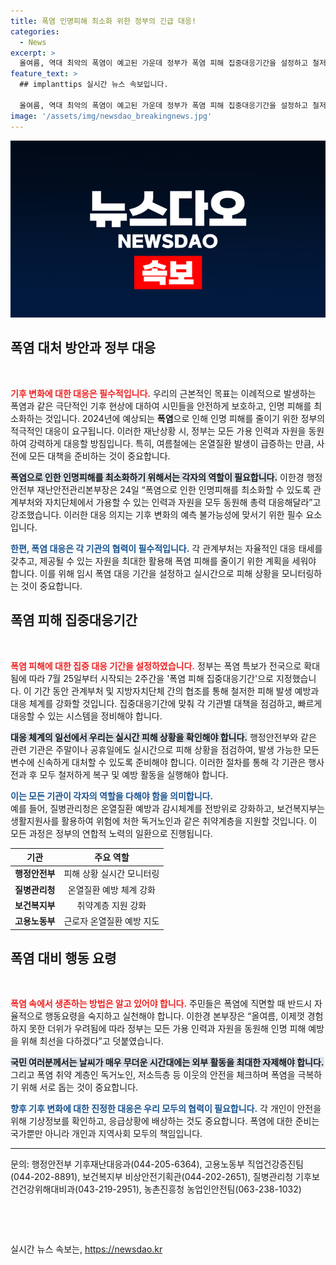 ```yaml
---
title: 폭염 인명피해 최소화 위한 정부의 긴급 대응!
categories:
  - News
excerpt: >
  올여름, 역대 최악의 폭염이 예고된 가운데 정부가 폭염 피해 집중대응기간을 설정하고 철저한 대비에 나섭니다. 인명 피해를 막기 위해 가용 인력과 자원을 총동원하겠다는 행안부의 강력한 메시지에 모두의 귀추가 주목됩니다!
feature_text: >
  ## implanttips 실시간 뉴스 속보입니다.

  올여름, 역대 최악의 폭염이 예고된 가운데 정부가 폭염 피해 집중대응기간을 설정하고 철저한 대비에 나섭니다. 인명 피해를 막기 위해 가용 인력과 자원을 총동원하겠다는 행안부의 강력한 메시지에 모두의 귀추가 주목됩니다!
image: '/assets/img/newsdao_breakingnews.jpg'
---
```


<p><img src="/assets/img/newsdao_breakingnews.jpg" alt="implanttips 속보" /></p>

<h2 data-ke-size="size26">폭염 대처 방안과 정부 대응</h2>

<p data-ke-size="size16">&nbsp;</p>

<p><b><span style="color: #ee2323;">기후 변화에 대한 대응은 필수적입니다.</span></b> 우리의 근본적인 목표는 이례적으로 발생하는 폭염과 같은 극단적인 기후 현상에 대하여 시민들을 안전하게 보호하고, 인명 피해를 최소화하는 것입니다. 2024년에 예상되는 <b>폭염</b>으로 인해 인명 피해를 줄이기 위한 정부의 적극적인 대응이 요구됩니다. 이러한 재난상황 시, 정부는 모든 가용 인력과 자원을 동원하여 강력하게 대응할 방침입니다. 특히, 여름철에는 온열질환 발생이 급증하는 만큼, 사전에 모든 대책을 준비하는 것이 중요합니다.</p>

<p><b><span style="background-color: #21538527;">폭염으로 인한 인명피해를 최소화하기 위해서는 각자의 역할이 필요합니다.</span></b> 이한경 행정안전부 재난안전관리본부장은 24일 “폭염으로 인한 인명피해를 최소화할 수 있도록 관계부처와 자치단체에서 가용할 수 있는 인력과 자원을 모두 동원해 총력 대응해달라”고 강조했습니다. 이러한 대응 의지는 기후 변화의 예측 불가능성에 맞서기 위한 필수 요소입니다.</p>

<p><b><span style="color: #1a5490;">한편, 폭염 대응은 각 기관의 협력이 필수적입니다.</span></b> 각 관계부처는 자율적인 대응 태세를 갖추고, 제공될 수 있는 자원을 최대한 활용해 폭염 피해를 줄이기 위한 계획을 세워야 합니다. 이를 위해 임시 폭염 대응 기간을 설정하고 실시간으로 피해 상황을 모니터링하는 것이 중요합니다.</p>

<h2 data-ke-size="size26">폭염 피해 집중대응기간</h2>

<p data-ke-size="size16">&nbsp;</p>

<p><b><span style="color: #ee2323;">폭염 피해에 대한 집중 대응 기간을 설정하였습니다.</span></b> 정부는 폭염 특보가 전국으로 확대됨에 따라 7월 25일부터 시작되는 2주간을 '폭염 피해 집중대응기간'으로 지정했습니다. 이 기간 동안 관계부처 및 지방자치단체 간의 협조를 통해 철저한 피해 발생 예방과 대응 체계를 강화할 것입니다. 집중대응기간에 맞춰 각 기관별 대책을 점검하고, 빠르게 대응할 수 있는 시스템을 정비해야 합니다.</p>

<p><b><span style="background-color: #21538527;">대응 체계의 일선에서 우리는 실시간 피해 상황을 확인해야 합니다.</span></b> 행정안전부와 같은 관련 기관은 주말이나 공휴일에도 실시간으로 피해 상황을 점검하여, 발생 가능한 모든 변수에 신속하게 대처할 수 있도록 준비해야 합니다. 이러한 절차를 통해 각 기관은 행사 전과 후 모두 철저하게 복구 및 예방 활동을 실행해야 합니다.</p>

<p><b><span style="color: #1a5490;">이는 모든 기관이 각자의 역할을 다해야 함을 의미합니다.</span></b><br> 예를 들어, 질병관리청은 온열질환 예방과 감시체계를 전방위로 강화하고, 보건복지부는 생활지원사를 활용하여 위험에 처한 독거노인과 같은 취약계층을 지원할 것입니다. 이 모든 과정은 정부의 연합적 노력의 일환으로 진행됩니다. </p>

<table>
    <thead>
        <tr>
            <th style="text-align: center; height: 17px;"><b>기관</b></th>
            <th style="text-align: center; height: 17px;"><b>주요 역할</b></th>
        </tr>
    </thead>
    <tbody>
        <tr>
            <td style="text-align: center; height: 17px;"><b>행정안전부</b></td>
            <td style="text-align: center; height: 17px;">피해 상황 실시간 모니터링</td>
        </tr>
        <tr>
            <td style="text-align: center; height: 17px;"><b>질병관리청</b></td>
            <td style="text-align: center; height: 17px;">온열질환 예방 체계 강화</td>
        </tr>
        <tr>
            <td style="text-align: center; height: 17px;"><b>보건복지부</b></td>
            <td style="text-align: center; height: 17px;">취약계층 지원 강화</td>
        </tr>
        <tr>
            <td style="text-align: center; height: 17px;"><b>고용노동부</b></td>
            <td style="text-align: center; height: 17px;">근로자 온열질환 예방 지도</td>
        </tr>
    </tbody>
</table>

<h2 data-ke-size="size26">폭염 대비 행동 요령</h2>

<p data-ke-size="size16">&nbsp;</p>

<p><b><span style="color: #ee2323;">폭염 속에서 생존하는 방법은 알고 있어야 합니다.</span></b> 주민들은 폭염에 직면할 때 반드시 자율적으로 행동요령을 숙지하고 실천해야 합니다. 이한경 본부장은 “올여름, 이제껏 경험하지 못한 더위가 우려됨에 따라 정부는 모든 가용 인력과 자원을 동원해 인명 피해 예방을 위해 최선을 다하겠다”고 덧붙였습니다. </p>

<p><b><span style="background-color: #21538527;">국민 여러분께서는 날씨가 매우 무더운 시간대에는 외부 활동을 최대한 자제해야 합니다.</span></b> 그리고 폭염 취약 계층인 독거노인, 저소득층 등 이웃의 안전을 체크하며 폭염을 극복하기 위해 서로 돕는 것이 중요합니다.</p>

<p><b><span style="color: #1a5490;">향후 기후 변화에 대한 진정한 대응은 우리 모두의 협력이 필요합니다.</span></b> 각 개인이 안전을 위해 기상정보를 확인하고, 응급상황에 배상하는 것도 중요합니다. 폭염에 대한 준비는 국가뿐만 아니라 개인과 지역사회 모두의 책임입니다.</p>

<hr>

<p data-ke-size="size16">문의: 행정안전부 기후재난대응과(044-205-6364), 고용노동부 직업건강증진팀(044-202-8891), 보건복지부 비상안전기획관(044-202-2651), 질병관리청 기후보건건강위해대비과(043-219-2951), 농촌진흥청 농업인안전팀(063-238-1032)</p>

<p data-ke-size="size16">&nbsp;</p>

<p data-ke-size="size16">&nbsp;</p>
실시간 뉴스 속보는, <a href="https://newsdao.kr" rel="dofollow">https://newsdao.kr</a>


